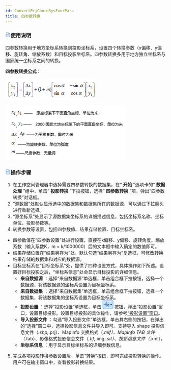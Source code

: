 ```yaml
---
id: ConvertPrjCoordSysFourPara
title: 四参数转换
---
```

### ![](../../img/read.gif)使用说明

四参数转换用于地方坐标系转换到投影坐标系，设置四个转换参数（x偏移、y偏移、旋转角、缩放系数）和目标投影坐标系。四参数转换多用于地方独立坐标系与国家统一坐标系之间的转换。

**四参数转换公式：**    

![](img/Equation7.png)  

![](img/Equation8.png)  
  
### ![](../../img/read.gif)操作步骤

  1. 在工作空间管理器中选择需要四参数转换的数据集，在“ **开始** ”选项卡的“ **数据处理** ”组中，单击“ **投影转换** ”下拉按钮，选择“ **四参数转换** ”项，弹出“四参数转换”对话框。
  2. “源数据”处默认显示选中的数据集和数据集所在的数据源，可以通过下拉箭头进行重新选择。
  3. “源坐标系”处显示了源数据集坐标系的详细描述信息，包括坐标系名称、坐标单位、投影参数等。
  4. 转换参数等设置，包括四参数值、结果存储位置、目标坐标系。 
  * 四参数值在“四参数设置”处进行设置，直接在x偏移、y偏移、旋转角度、缩放系数（输入系数K，m = k/1000000）后的文本框中输入确定的数值即可。
  * 结果存储位置在“结果另存为”处，默认勾选“结果另存为”复选框，可修改转换结果存储的数据集和对应的数据源。
  * 目标坐标系在“目标坐标系”处，提供了四种设置方式，具体操作如下所述。设置好目标投影之后，“坐标系信息”处会显示目标投影的详细信息。
    * **来自数据源** ：选择“来自数据源”单选框，单击组合框下拉按钮，选择一个数据源，将该数据源的坐标系设置为目标坐标系。
    * **来自数据集** ：选择“来自数据集”单选框，单击组合框下拉按钮，选择一个数据集，将该数据集的坐标系设置为目标坐标系。
    * **投影设置** ：选择“投影设置”单选框，单击 ![](img/SetPrjButton.png) 按钮，弹出“投影设置”窗口，设置目标投影。设置目标投影的具体操作，请参考[“投影设置”窗口](PrjCoordSysSettingWin.htm)。
    * **导入投影文件** ：勾选“导入投影文件”单选框，单击其右侧的按钮，在弹出的“选择”窗口中，选择投影信息文件并导入即可。支持导入 shape 投影信息文件（*.shp;*.prj）、MapInfo 交换格式（*.mif）、MapInfo TAB 文件（*.tab）、影像格式投影信息文件（*.tif;*.img;*.sit）、投影信息文件（*.xml）。
    * **坐标系信息** ：用于显示目标坐标系的详细参数信息。
  5. 完成各项投影转换参数设置后，单击“转换”按钮，即可完成投影转换的操作。用户可在输出窗口中，查看投影转换结果。


